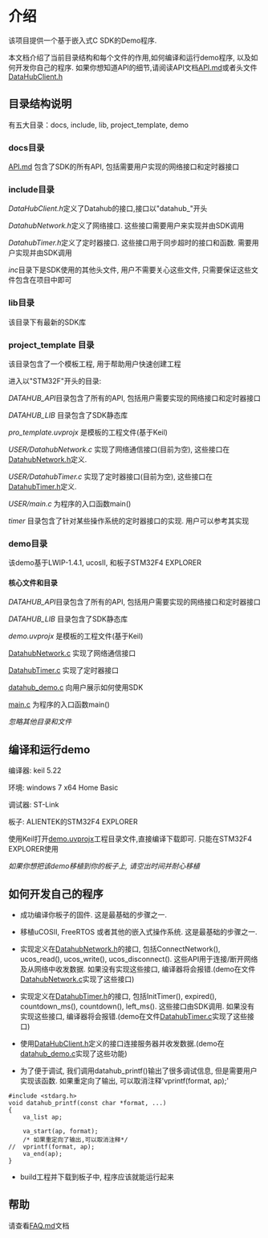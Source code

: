 # 介绍

该项目提供一个基于嵌入式C SDK的Demo程序.

本文档介绍了当前目录结构和每个文件的作用,如何编译和运行demo程序, 以及如何开发你自己的程序. 如果你想知道API的细节,请阅读API文档[API.md](./docs/API.md)或者头文件[DataHubClient.h](./include/DataHubClient.h)

## 目录结构说明

有五大目录：docs, include, lib, project_template, demo

### docs目录

[API.md](./docs/API.md) 包含了SDK的所有API, 包括需要用户实现的网络接口和定时器接口

### include目录

*DataHubClient.h*定义了Datahub的接口,接口以"datahub_"开头

*DatahubNetwork.h*定义了网络接口. 这些接口需要用户来实现并由SDK调用

*DatahubTimer.h*定义了定时器接口. 这些接口用于同步超时的接口和函数. 需要用户实现并由SDK调用

*inc*目录下是SDK使用的其他头文件, 用户不需要关心这些文件, 只需要保证这些文件包含在项目中即可

### lib目录

该目录下有最新的SDK库

### project_template 目录

该目录包含了一个模板工程, 用于帮助用户快速创建工程

进入以"STM32F"开头的目录:

*DATAHUB_API*目录包含了所有的API, 包括用户需要实现的网络接口和定时器接口

*DATAHUB_LIB* 目录包含了SDK静态库

*pro_template.uvprojx* 是模板的工程文件(基于Keil)

*USER/DatahubNetwork.c* 实现了网络通信接口(目前为空), 这些接口在[DatahubNetwork.h](./include//DatahubNetwork.h)定义.

*USER/DatahubTimer.c* 实现了定时器接口(目前为空), 这些接口在[DatahubTimer.h](./include/DatahubTimer.h)定义.

*USER/main.c* 为程序的入口函数main()

*timer* 目录包含了针对某些操作系统的定时器接口的实现. 用户可以参考其实现

### demo目录

该demo基于LWIP-1.4.1, ucosII, 和板子STM32F4 EXPLORER

#### 核心文件和目录

*DATAHUB_API*目录包含了所有的API, 包括用户需要实现的网络接口和定时器接口

*DATAHUB_LIB* 目录包含了SDK静态库

*demo.uvprojx* 是模板的工程文件(基于Keil)

[DatahubNetwork.c](./demo/USER/DatahubNetwork.c) 实现了网络通信接口

[DatahubTimer.c](./demo/USER/DatahubTimer.c) 实现了定时器接口

[datahub_demo.c](./demo/USER/datahub_demo.c) 向用户展示如何使用SDK

[main.c](./demo/USER/main.c) 为程序的入口函数main()

*忽略其他目录和文件*

## 编译和运行demo

编译器: keil 5.22

环境: windows 7 x64 Home Basic

调试器: ST-Link

板子: ALIENTEK的STM32F4 EXPLORER

使用Keil打开[demo.uvprojx](./demo/demo.uvprojx)工程目录文件,直接编译下载即可. 只能在STM32F4 EXPLORER使用

*如果你想把该demo移植到你的板子上, 请空出时间并耐心移植*

## 如何开发自己的程序

- 成功编译你板子的固件. 这是最基础的步骤之一.

- 移植uCOSII, FreeRTOS 或者其他的嵌入式操作系统. 这是最基础的步骤之一.

- 实现定义在[DatahubNetwork.h](./include/DatahubNetwork.h)的接口, 包括ConnectNetwork(), ucos_read(), ucos_write(), ucos_disconnect(). 这些API用于连接/断开网络及从网络中收发数据. 如果没有实现这些接口, 编译器将会报错.(demo在文件[DatahubNetwork.c](./demo/USER/DatahubNetwork.c)实现了这些接口)

- 实现定义在[DatahubTimer.h](./include/DatahubTimer.h)的接口, 包括InitTimer(), expired(), countdown_ms(), countdown(), left_ms(). 这些接口由SDK调用. 如果没有实现这些接口, 编译器将会报错.(demo在文件[DatahubTimer.c](./demo/USER/DatahubTimer.c)实现了这些接口)

- 使用[DataHubClient.h](./include/DataHubClient.h)定义的接口连接服务器并收发数据.(demo在[datahub_demo.c](./demo/USER/datahub_demo.c)实现了这些功能)

- 为了便于调试, 我们调用datahub_printf()输出了很多调试信息, 但是需要用户实现该函数. 如果重定向了输出, 可以取消注释'vprintf(format, ap);'

```
#include <stdarg.h>
void datahub_printf(const char *format, ...)
{
    va_list ap;

    va_start(ap, format);
    /* 如果重定向了输出,可以取消注释*/
//  vprintf(format, ap);
    va_end(ap);
}
```

- build工程并下载到板子中, 程序应该就能运行起来

## 帮助

请查看[FAQ.md](./docs/FAQ.md)文档

